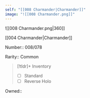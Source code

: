 ```yaml
---
self: "[[008 Charmander|Charmander]]"
image: "![[008 Charmander.png]]"
---
```


![[008 Charmander.png|360]]

[[004 Charmander|Charmander]]

Number:: 008/078

Rarity:: Common

> [!tldr]+ Inventory
> - [ ] Standard
> - [ ] Reverse Holo

Owned:: 


